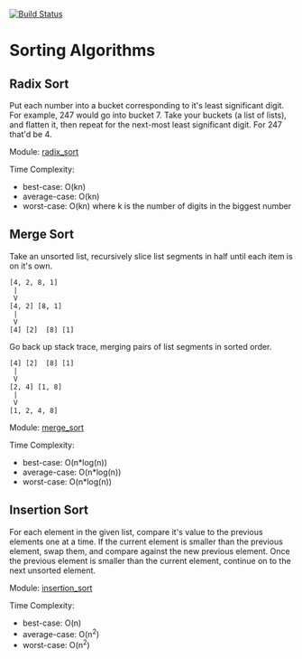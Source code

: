 [![Build Status](https://travis-ci.org/fordf/sorting-algorithms.svg?branch=radix)](https://travis-ci.org/fordf/sorting-algorithms)

# Sorting Algorithms

## Radix Sort
Put each number into a bucket corresponding to it's least significant digit. For example,
247 would go into bucket 7. Take your buckets (a list of lists), and flatten it, then repeat
for the next-most least significant digit. For 247 that'd be 4.

Module: [radix_sort](https://github.com/fordf/sorting-algorithms/blob/insertion/src/radix_sort.py)

Time Complexity:
* best-case: O(kn)
* average-case: O(kn)
* worst-case: O(kn)
where k is the number of digits in the biggest number

## Merge Sort
Take an unsorted list, recursively slice list segments in half until each item is
on it's own.
```
[4, 2, 8, 1]
 |
 V
[4, 2] [8, 1]
 |
 V
[4] [2]  [8] [1]
```
Go back up stack trace, merging pairs of list segments in sorted order.
```
[4] [2]  [8] [1]
 |
 V
[2, 4] [1, 8]
 |
 V
[1, 2, 4, 8]
```

Module: [merge_sort](https://github.com/fordf/sorting-algorithms/blob/merge/src/merge_sort.py)

Time Complexity:
* best-case: O(n*log(n))
* average-case: O(n*log(n))
* worst-case: O(n*log(n))

## Insertion Sort
For each element in the given list, compare it's value to the previous elements one
at a time. If the current element is smaller than the previous element, swap them,
and compare against the new previous element. Once the previous element is smaller
than the current element, continue on to the next unsorted element.

Module: [insertion_sort](https://github.com/fordf/sorting-algorithms/blob/insertion/src/insertion_sort.py)

Time Complexity: 
* best-case: O(n)
* average-case: O(n<sup>2</sup>)
* worst-case: O(n<sup>2</sup>)



